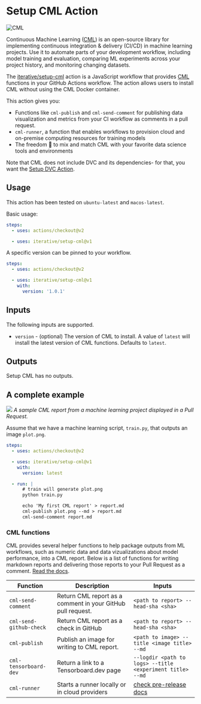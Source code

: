 # Setup CML Action

![CML](https://user-images.githubusercontent.com/414967/90448663-1ce39c00-e0e6-11ea-8083-710825d2e94e.png)

Continuous Machine Learning ([CML](https://cml.dev/)) is an open-source library
for implementing continuous integration & delivery (CI/CD) in machine learning
projects. Use it to automate parts of your development workflow, including model
training and evaluation, comparing ML experiments across your project history,
and monitoring changing datasets.

The [iterative/setup-cml](https://github.com/iterative/setup-cml) action is a
JavaScript workflow that provides [CML](https://cml.dev/) functions in your
GitHub Actions workflow. The action allows users to install CML without using
the CML Docker container.

This action gives you:

- Functions like `cml-publish` and `cml-send-comment` for publishing data
  visualization and metrics from your CI workflow as comments in a pull request.
- `cml-runner`, a function that enables workflows to provision cloud and
  on-premise computing resources for training models
- The freedom 🦅 to mix and match CML with your favorite data science tools and
  environments

Note that CML does not include DVC and its dependencies- for that, you want the
[Setup DVC Action](https://github.com/iterative/setup-dvc).

## Usage

This action has been tested on `ubuntu-latest` and `macos-latest`.

Basic usage:

```yaml
steps:
  - uses: actions/checkout@v2

  - uses: iterative/setup-cml@v1
```

A specific version can be pinned to your workflow.

```yaml
steps:
  - uses: actions/checkout@v2

  - uses: iterative/setup-cml@v1
    with:
      version: '1.0.1'
```

## Inputs

The following inputs are supported.

- `version` - (optional) The version of CML to install. A value of `latest` will
  install the latest version of CML functions. Defaults to `latest`.

## Outputs

Setup CML has no outputs.

## A complete example

![](https://github.com/iterative/cml/blob/master/imgs/cml_first_report.png) _A
sample CML report from a machine learning project displayed in a Pull Request._

Assume that we have a machine learning script, `train.py`, that outputs an image
`plot.png`.

```yaml
steps:
  - uses: actions/checkout@v2

  - uses: iterative/setup-cml@v1
    with:
      version: latest

  - run: |
      # train will generate plot.png
      python train.py

      echo 'My first CML report' > report.md
      cml-publish plot.png --md > report.md
      cml-send-comment report.md
```

### CML functions

CML provides several helper functions to help package outputs from ML workflows,
such as numeric data and data vizualizations about model performance, into a CML
report. Below is a list of functions for writing markdown reports and delivering
those reports to your Pull Request as a comment.
[Read the docs](https://github.com/iterative/cml#readme).

| Function                | Description                                                 | Inputs                                                                                                                  |
| ----------------------- | ----------------------------------------------------------- | ----------------------------------------------------------------------------------------------------------------------- |
| `cml-send-comment`      | Return CML report as a comment in your GitHub pull request. | `<path to report> --head-sha <sha>`                                                                                     |
| `cml-send-github-check` | Return CML report as a check in GitHub                      | `<path to report> --head-sha <sha>`                                                                                     |
| `cml-publish`           | Publish an image for writing to CML report.                 | `<path to image> --title <image title> --md`                                                                            |
| `cml-tensorboard-dev`   | Return a link to a Tensorboard.dev page                     | `--logdir <path to logs> --title <experiment title> --md`                                                               |
| `cml-runner`            | Starts a runner locally or in cloud providers               | [check pre-release docs](https://github.com/iterative/cml/tree/docs-refresh-runner#Allocating-cloud-resources-with-CML) |
